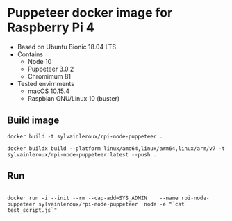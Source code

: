 # Puppeteer docker image for Raspberry Pi 4

- Based on Ubuntu Bionic 18.04 LTS
- Contains
   - Node 10
   - Puppeteer 3.0.2
   - Chromimum 81
- Tested envirnments
    - macOS 10.15.4 
    - Raspbian GNU/Linux 10 (buster)

## Build image

```
docker build -t sylvainleroux/rpi-node-puppeteer .

docker buildx build --platform linux/amd64,linux/arm64,linux/arm/v7 -t sylvainleroux/rpi-node-puppeteer:latest --push .  
```

## Run 

```

docker run -i --init --rm --cap-add=SYS_ADMIN    --name rpi-node-puppeteer sylvainleroux/rpi-node-puppeteer  node -e "`cat test_script.js`"
```

